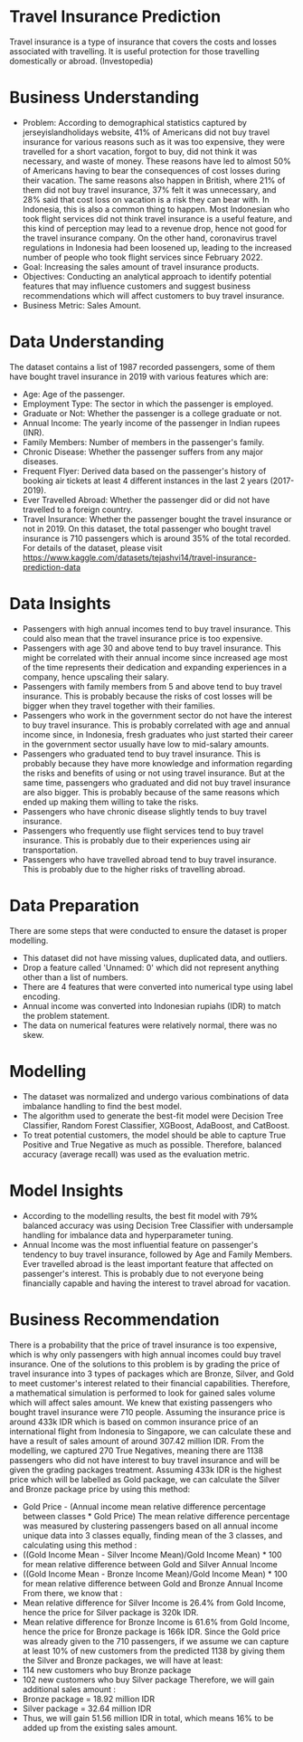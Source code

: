 # Travel Insurance Prediction
Travel insurance is a type of insurance that covers the costs and losses associated with travelling. It is useful protection for those travelling domestically or abroad. (Investopedia)
# Business Understanding
- Problem: According to demographical statistics captured by jerseyislandholidays website, 41% of Americans did not buy travel insurance for various reasons such as it was too expensive, they were travelled for a short vacation, forgot to buy, did not think it was necessary, and waste of money. These reasons have led to almost 50% of Americans having to bear the consequences of cost losses during their vacation. The same reasons also happen in British, where 21% of them did not buy travel insurance, 37% felt it was unnecessary, and 28% said that cost loss on vacation is a risk they can bear with. In Indonesia, this is also a common thing to happen. Most Indonesian who took flight services did not think travel insurance is a useful feature, and this kind of perception may lead to a revenue drop, hence not good for the travel insurance company. On the other hand, coronavirus travel regulations in Indonesia had been loosened up, leading to the increased number of people who took flight services since February 2022.
- Goal: Increasing the sales amount of travel insurance products.
- Objectives: Conducting an analytical approach to identify potential features that may influence customers and suggest business recommendations which will affect customers to buy travel insurance.
- Business Metric: Sales Amount.
# Data Understanding
The dataset contains a list of 1987 recorded passengers, some of them have bought travel insurance in 2019 with various features which are:
- Age: Age of the passenger.
- Employment Type: The sector in which the passenger is employed.
- Graduate or Not: Whether the passenger is a college graduate or not.
- Annual Income: The yearly income of the passenger in Indian rupees (INR).
- Family Members: Number of members in the passenger's family.
- Chronic Disease: Whether the passenger suffers from any major diseases.
- Frequent Flyer: Derived data based on the passenger's history of booking air tickets at least 4 different instances in the last 2 years (2017-2019).
- Ever Travelled Abroad: Whether the passenger did or did not have travelled to a foreign country.
- Travel Insurance: Whether the passenger bought the travel insurance or not in 2019. 
On this dataset, the total passenger who bought travel insurance is 710 passengers which is around 35% of the total recorded. 
For details of the dataset, please visit https://www.kaggle.com/datasets/tejashvi14/travel-insurance-prediction-data
# Data Insights
- Passengers with high annual incomes tend to buy travel insurance. This could also mean that the travel insurance price is too expensive.
- Passengers with age 30 and above tend to buy travel insurance. This might be correlated with their annual income since increased age most of the time represents their dedication and expanding experiences in a company, hence upscaling their salary.
- Passengers with family members from 5 and above tend to buy travel insurance. This is probably because the risks of cost losses will be bigger when they travel together with their families.
- Passengers who work in the government sector do not have the interest to buy travel insurance. This is probably correlated with age and annual income since, in Indonesia, fresh graduates who just started their career in the government sector usually have low to mid-salary amounts.
- Passengers who graduated tend to buy travel insurance. This is probably because they have more knowledge and information regarding the risks and benefits of using or not using travel insurance. But at the same time, passengers who graduated and did not buy travel insurance are also bigger. This is probably because of the same reasons which ended up making them willing to take the risks.
- Passengers who have chronic disease slightly tends to buy travel insurance.
- Passengers who frequently use flight services tend to buy travel insurance. This is probably due to their experiences using air transportation.
- Passengers who have travelled abroad tend to buy travel insurance. This is probably due to the higher risks of travelling abroad.
# Data Preparation
There are some steps that were conducted to ensure the dataset is proper modelling.
- This dataset did not have missing values, duplicated data, and outliers.
- Drop a feature called 'Unnamed: 0' which did not represent anything other than a list of numbers.
- There are 4 features that were converted into numerical type using label encoding.
- Annual income was converted into Indonesian rupiahs (IDR) to match the problem statement.
- The data on numerical features were relatively normal, there was no skew.
# Modelling
- The dataset was normalized and undergo various combinations of data imbalance handling to find the best model.
- The algorithm used to generate the best-fit model were Decision Tree Classifier, Random Forest Classifier, XGBoost, AdaBoost, and CatBoost.
- To treat potential customers, the model should be able to capture True Positive and True Negative as much as possible. Therefore, balanced accuracy (average recall) was used as the evaluation metric.
# Model Insights
- According to the modelling results, the best fit model with 79% balanced accuracy was using Decision Tree Classifier with undersample handling for imbalance data and hyperparameter tuning.
- Annual Income was the most influential feature on passenger's tendency to buy travel insurance, followed by Age and Family Members. Ever travelled abroad is the least important feature that affected on passenger's interest. This is probably due to not everyone being financially capable and having the interest to travel abroad for vacation.
# Business Recommendation
There is a probability that the price of travel insurance is too expensive, which is why only passengers with high annual incomes could buy travel insurance. One of the solutions to this problem is by grading the price of travel insurance into 3 types of packages which are Bronze, Silver, and Gold to meet customer's interest related to their financial capabilities. Therefore, a mathematical simulation is performed to look for gained sales volume which will affect sales amount. 
We knew that existing passengers who bought travel insurance were 710 people. Assuming the insurance price is around 433k IDR which is based on common insurance price of an international flight from Indonesia to Singapore, we can calculate these and have a result of sales amount of around 307.42 million IDR. 
From the modelling, we captured 270 True Negatives, meaning there are 1138 passengers who did not have interest to buy travel insurance and will be given the grading packages treatment. Assuming 433k IDR is the highest price which will be labelled as Gold package, we can calculate the Silver and Bronze package price by using this method:
- Gold Price - (Annual income mean relative difference percentage between classes * Gold Price) 
The mean relative difference percentage was measured by clustering passengers based on all annual income unique data into 3 classes equally, finding mean of the 3 classes, and calculating using this method :
- ((Gold Income Mean - Silver Income Mean)/Gold Income Mean) * 100 for mean relative difference between Gold and Silver Annual Income
- ((Gold Income Mean - Bronze Income Mean)/Gold Income Mean) * 100  for mean relative difference between Gold and Bronze Annual Income 
From there, we know that :
- Mean relative difference for Silver Income is 26.4% from Gold Income, hence the price for Silver package is 320k IDR.
- Mean relative difference for Bronze Income is 61.6% from Gold Income, hence the price for Bronze package is 166k IDR. 
Since the Gold price was already given to the 710 passengers, if we assume we can capture at least 10% of new customers from the predicted 1138 by giving them the Silver and Bronze packages, we will have at least:
- 114 new customers who buy Bronze package
- 102 new customers who buy Silver package 
Therefore, we will gain additional sales amount :
- Bronze package = 18.92 million IDR
- Silver package = 32.64 million IDR 
- Thus, we will gain 51.56 million IDR in total, which means 16% to be added up from the existing sales amount.
